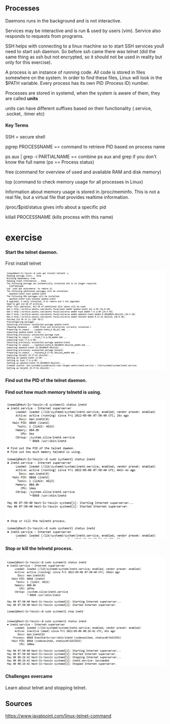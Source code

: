 ## Processes

Daemons  runs in the background and is not interactive.

Services may be interactive and  is run & used by users (vim).
Service also responds to requests from programs.

SSH helps with connecting to a linux machine so to start SSH services youĺl need to start ssh daemon. So before ssh came there was telnet (did the same thing as ssh but not encrypted, so it should not be used in reality but only for this exercise).

A process is an instance of running code. All code is stored in files somewhere on the system. In order to find these files, Linux will look in the $PATH variable. Every process has its own PID (Process ID) number.

Processes are stored in systemd, when the system is aware of them, they are called **units**

units can have different suffixes based on their functionality (.service, .socket, .timer etc)


#### Key Terms

SSH = secure shell



pgrep PROCESSNAME == command to retrieve PID based on process name

ps aux | grep -i PARTIALNAME == combine ps aux and grep if you don't know the full name (ps == Process status)

free (command for overview of used and available RAM and disk memory)

top (command to check memory usage for all processes in Linux)

Information about memory usage is stored in /proc/meminfo. This is not a real file, but a virtual file that provides realtime information.

/proc/$pid/status gives info about a specific pid

killall PROCESSNAME (kills process with this name)

# exercise

#### Start the telnet daemon.

First install telnet

![telnetinst](../../00_includes/LNX06telnedinst.png)
             
#### Find out the PID of the telnet daemon.
#### Find out how much memory telnetd is using.

![telnetmem](../../00_includes/LNX06-2.png)

#### Stop or kill the telnetd process.

![telnetstop](../../00_includes/LNX06-03.png)

#### Challenges overcame
Learn about telnet and stopping telnet.


## Sources
https://www.javatpoint.com/linux-telnet-command

